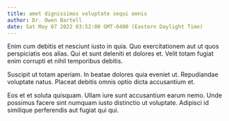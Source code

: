 ```yaml
---
title: amet dignissimos voluptate sequi omnis
author: Dr. Owen Bartell
date: Sat May 07 2022 03:52:00 GMT-0400 (Eastern Daylight Time)
---
```

Enim cum debitis et nesciunt iusto in quia. Quo exercitationem aut ut quos perspiciatis eos alias. Qui et sunt deleniti et dolores et. Velit totam fugiat enim corrupti et nihil temporibus debitis.

 Suscipit ut totam aperiam. In beatae dolores quia eveniet ut. Repudiandae voluptate natus. Placeat debitis omnis optio dicta accusantium et.

 Eos et et soluta quisquam. Ullam iure sunt accusantium earum nemo. Unde possimus facere sint numquam iusto distinctio ut voluptate. Adipisci id similique perferendis aut fugiat qui qui.